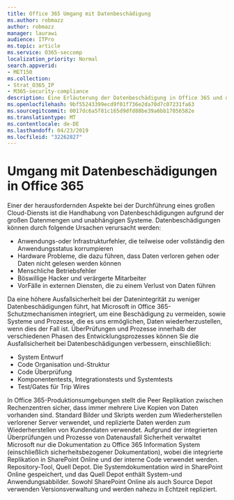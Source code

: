 ```yaml
---
title: Office 365 Umgang mit Datenbeschädigung
ms.author: robmazz
author: robmazz
manager: laurawi
audience: ITPro
ms.topic: article
ms.service: O365-seccomp
localization_priority: Normal
search.appverid:
- MET150
ms.collection:
- Strat_O365_IP
- M365-security-compliance
description: Eine Erläuterung der Datenbeschädigung in Office 365 und der Anstrengungen von Microsoft zur Vorbeugung und Wiederherstellung.
ms.openlocfilehash: 9bf55243399ecd9f01f736e2da70d7c07231fa63
ms.sourcegitcommit: 0017dc6a5f81c165d9dfd88be39a6bb17856582e
ms.translationtype: MT
ms.contentlocale: de-DE
ms.lasthandoff: 04/23/2019
ms.locfileid: "32262827"
---
```

# <a name="dealing-with-data-corruption-in-office-365"></a>Umgang mit Datenbeschädigungen in Office 365

Einer der herausfordernden Aspekte bei der Durchführung eines großen Cloud-Diensts ist die Handhabung von Datenbeschädigungen aufgrund der großen Datenmengen und unabhängigen Systeme. Datenbeschädigungen können durch folgende Ursachen verursacht werden:
- Anwendungs-oder Infrastrukturfehler, die teilweise oder vollständig den Anwendungsstatus korrumpieren 
- Hardware Probleme, die dazu führen, dass Daten verloren gehen oder Daten nicht gelesen werden können 
- Menschliche Betriebsfehler 
- Böswillige Hacker und verärgerte Mitarbeiter 
- VorFälle in externen Diensten, die zu einem Verlust von Daten führen 

Da eine höhere Ausfallsicherheit bei der Datenintegrität zu weniger Datenbeschädigungen führt, hat Microsoft in Office 365-Schutzmechanismen integriert, um eine Beschädigung zu vermeiden, sowie Systeme und Prozesse, die es uns ermöglichen, Daten wiederherzustellen, wenn dies der Fall ist. ÜberPrüfungen und Prozesse innerhalb der verschiedenen Phasen des Entwicklungsprozesses können Sie die Ausfallsicherheit bei Datenbeschädigungen verbessern, einschließlich:
- System Entwurf
- Code Organisation und-Struktur 
- Code Überprüfung 
- Komponententests, Integrationstests und Systemtests
- Test/Gates für Trip Wires 

In Office 365-Produktionsumgebungen stellt die Peer Replikation zwischen Rechenzentren sicher, dass immer mehrere Live Kopien von Daten vorhanden sind. Standard Bilder und Skripts werden zum Wiederherstellen verlorener Server verwendet, und replizierte Daten werden zum Wiederherstellen von Kundendaten verwendet. Aufgrund der integrierten Überprüfungen und Prozesse von Datenausfall Sicherheit verwaltet Microsoft nur die Dokumentation zu Office 365 Information System (einschließlich sicherheitsbezogener Dokumentation), wobei die integrierte Replikation in SharePoint Online und der interne Code verwendet werden. Repository-Tool, Quell Depot. Die Systemdokumentation wird in SharePoint Online gespeichert, und das Quell Depot enthält System-und Anwendungsabbilder. Sowohl SharePoint Online als auch Source Depot verwenden Versionsverwaltung und werden nahezu in Echtzeit repliziert. 